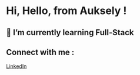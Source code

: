 # Hi, Hello, from Auksely !

## 🌱 I’m currently learning Full-Stack 


##  Connect with me :
[LinkedIn](https://www.linkedin.com/in/auksely/)



